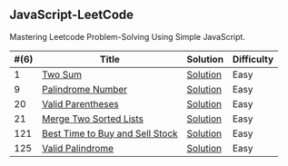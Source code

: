 JavaScript-LeetCode
---
Mastering Leetcode Problem-Solving Using Simple JavaScript.

| #(6) | Title | Solution | Difficulty  |
| ---| ----- | -------- | ---------- | 
| 1 | [Two Sum](https://leetcode.com/problems/two-sum) | [Solution](/pages/solutions/two-sum.mdx) | Easy |
| 9 | [Palindrome Number](https://leetcode.com/problems/palindrome-number) | [Solution](/pages/solutions/palindrome-number.mdx) | Easy |
| 20 | [Valid Parentheses](https://leetcode.com/problems/valid-parentheses) | [Solution](/pages/solutions/valid-parentheses.mdx) | Easy |
| 21 | [Merge Two Sorted Lists](https://leetcode.com/problems/merge-two-sorted-lists) | [Solution](/pages/solutions/merge-two-sorted-lists.mdx) | Easy |
| 121 | [Best Time to Buy and Sell Stock](https://leetcode.com/problems/best-time-to-buy-and-sell-stock) | [Solution](/pages/solutions/best-time-to-buy-and-sell-stock.mdx) | Easy |
| 125 | [Valid Palindrome](https://leetcode.com/problems/valid-palindrome) | [Solution](/pages/solutions/valid-palindrome.mdx) | Easy |
